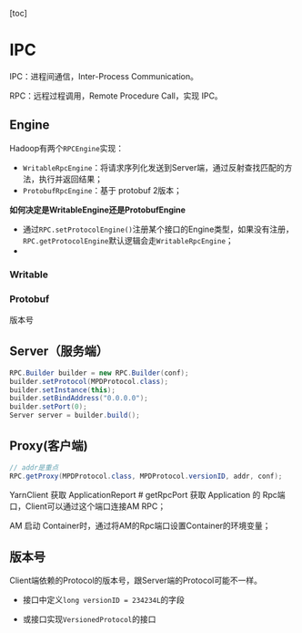 [toc]

# IPC

IPC：进程间通信，Inter-Process Communication。

RPC：远程过程调用，Remote Procedure Call，实现 IPC。



## Engine

Hadoop有两个`RPCEngine`实现：

- `WritableRpcEngine`：将请求序列化发送到Server端，通过反射查找匹配的方法，执行并返回结果；
- `ProtobufRpcEngine`：基于 protobuf 2版本；



**如何决定是WritableEngine还是ProtobufEngine**

- 通过`RPC.setProtocolEngine()`注册某个接口的Engine类型，如果没有注册，`RPC.getProtocolEngine`默认逻辑会走`WritableRpcEngine`；
- 







### Writable



### Protobuf



 版本号



## Server（服务端）

```java
RPC.Builder builder = new RPC.Builder(conf);
builder.setProtocol(MPDProtocol.class);
builder.setInstance(this);
builder.setBindAddress("0.0.0.0");
builder.setPort(0);
Server server = builder.build();
```



## Proxy(客户端)

```java
// addr是重点
RPC.getProxy(MPDProtocol.class, MPDProtocol.versionID, addr, conf);
```

YarnClient 获取 ApplicationReport # getRpcPort 获取 Application 的 Rpc端口，Client可以通过这个端口连接AM RPC；

AM 启动 Container时，通过将AM的Rpc端口设置Container的环境变量；



## 版本号

Client端依赖的Protocol的版本号，跟Server端的Protocol可能不一样。

- 接口中定义`long versionID = 234234L`的字段

- 或接口实现`VersionedProtocol`的接口